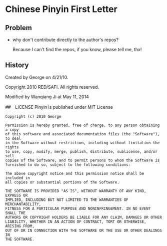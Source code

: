 Chinese Pinyin First Letter
======
## Problem
* why don't contribute directly to the author's repos?

    Because I can't find the repos, if you know, please tell me, thx!

## History
Created by George on 4/21/10.

Copyright 2010 RED/SAFI. All rights reserved.

Modified by Wanqiang Ji at May 11, 2014

##　LICENSE
Pinyin is published under MIT License

    Copyright (c) 2010 George

    Permission is hereby granted, free of charge, to any person obtaining a copy
    of this software and associated documentation files (the "Software"), to deal
    in the Software without restriction, including without limitation the rights
    to use, copy, modify, merge, publish, distribute, sublicense, and/or sell
    copies of the Software, and to permit persons to whom the Software is
    furnished to do so, subject to the following conditions:

    The above copyright notice and this permission notice shall be included in
    all copies or substantial portions of the Software.

    THE SOFTWARE IS PROVIDED "AS IS", WITHOUT WARRANTY OF ANY KIND, EXPRESS OR
    IMPLIED, INCLUDING BUT NOT LIMITED TO THE WARRANTIES OF MERCHANTABILITY,
    FITNESS FOR A PARTICULAR PURPOSE AND NONINFRINGEMENT. IN NO EVENT SHALL THE
    AUTHORS OR COPYRIGHT HOLDERS BE LIABLE FOR ANY CLAIM, DAMAGES OR OTHER
    LIABILITY, WHETHER IN AN ACTION OF CONTRACT, TORT OR OTHERWISE, ARISING FROM,
    OUT OF OR IN CONNECTION WITH THE SOFTWARE OR THE USE OR OTHER DEALINGS IN
    THE SOFTWARE.
